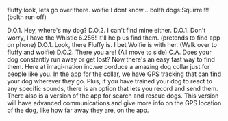fluffy:look, lets go over there.
wolfie:I dont know...
bolth dogs:Squirrel!!!!
(bolth run off)

D.O.1. Hey, where's my dog?
D.O.2. I can't find mine either.
D.O.1. Don't worry, I have the Whistle 6.256! It'll help us find them.
(pretends to find app on phone)
D.O.1. Look, there Fluffy is. I bet Wolfie is with her.
(Walk over to  fluffy and wolfie)
D.O.2. There you are!
(All move to side)
C.A. Does your dog constantly run away or get lost? Now there's an easy fast way to find them. Here at imagi-nation inc.we porduce a amazing dog collar just for people like you. In the app for the collar, we have GPS tracking that can find your dog wherever they go.
Plus, if you have trained your dog to react to any specific sounds, there is an option that lets you record and send them.
There also is a version of the app for search and rescue dogs. This version will have advanced communications and give more info on the GPS location of the dog, like how far away they are, on the app.
